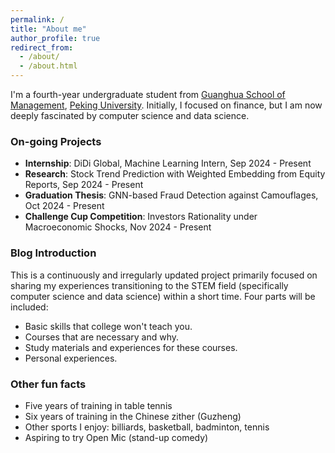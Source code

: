 ```yaml
---
permalink: /
title: "About me"
author_profile: true
redirect_from: 
  - /about/
  - /about.html
---
```


I'm a fourth-year undergraduate student from [Guanghua School of Management](https://www.gsm.pku.edu.cn/), [Peking University](https://www.pku.edu.cn/). Initially, I focused on finance, but I am now deeply fascinated by computer science and data science.

### On-going Projects
* **Internship**: DiDi Global, Machine Learning Intern, Sep 2024 - Present
* **Research**: Stock Trend Prediction with Weighted Embedding from Equity Reports, Sep 2024 - Present
* **Graduation Thesis**: GNN-based Fraud Detection against Camouflages, Oct 2024 - Present
* **Challenge Cup Competition**: Investors Rationality under Macroeconomic Shocks, Nov 2024 - Present

### Blog Introduction
This is a continuously and irregularly updated project primarily focused on sharing my experiences transitioning to the STEM field (specifically computer science and data science) within a short time.
Four parts will be included:
* Basic skills that college won't teach you.
* Courses that are necessary and why.
* Study materials and experiences for these courses.
* Personal experiences.

### Other fun facts
* Five years of training in table tennis
* Six years of training in the Chinese zither (Guzheng)
* Other sports I enjoy: billiards, basketball, badminton, tennis
* Aspiring to try Open Mic (stand-up comedy)



